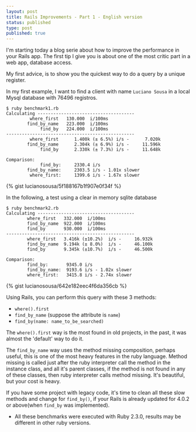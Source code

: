 ```yaml
---
layout: post
title: Rails Improvements - Part 1 - English version
status: published
type: post
published: true
---
```


I'm starting today a blog serie about how to improve the performance in your Rails app.
The first tip I give you is about one of the most critic part in a web app, database access.

My first advice, is to show you the quickest way to do a query by a unique register.

In my first example, I want to find a client with name `Luciano Sousa` in a local Mysql database with 76496 registros.

~~~~~~~~
$ ruby benchmark1.rb
Calculating -------------------------------------
         where_first   130.000  i/100ms
        find_by_name   223.000  i/100ms
             find_by   224.000  i/100ms
-------------------------------------------------
         where_first      1.400k (± 6.5%) i/s -      7.020k
        find_by_name      2.304k (± 6.9%) i/s -     11.596k
             find_by      2.330k (± 7.3%) i/s -     11.648k

Comparison:
             find_by:     2330.4 i/s
        find_by_name:     2303.5 i/s - 1.01x slower
         where_first:     1399.6 i/s - 1.67x slower
~~~~~~~~

{% gist lucianosousa/5f188167b1f907e0f34f %}

In the following, a test using a clear in memory sqlite database

~~~~~~~~
$ ruby benchmark2.rb
Calculating -------------------------------------
        where_first   332.000  i/100ms
        find_by_name  922.000  i/100ms
        find_by       930.000  i/100ms
-------------------------------------------------
        where_first   3.416k (±10.2%)  i/s -     16.932k
        find_by_name  9.194k (± 8.0%)  i/s -     46.100k
        find_by       9.345k (±10.7%)  i/s -     46.500k

Comparison:
        find_by:       9345.0 i/s
        find_by_name:  9193.6 i/s - 1.02x slower
        where_first:   3415.8 i/s - 2.74x slower
~~~~~~~~

{% gist lucianosousa/642e182eec4f6da356cb %}

Using Rails, you can perform this query with these 3 methods:

- `where().first`
- `find_by_name` (suppose the attribute is `name`)
- `find_by(name: name_to_be_searched)`

The `where().first` way is the most found in old projects, in the past, it was almost the 'default' way to do it.

The `find_by_name` way uses the method missing composition, perhaps useful, this is one of the most heavy features in the ruby language. Method missing is called just after the ruby interpreter call the method in the instance class, and all it's parent classes, if the method is not found in any of these classes, then ruby interpreter calls method missing. It's beautiful, but your cost is heavy.

If you have some project with legacy code, it's time to clean all these slow methods and change for `find_by()`, if your Rails is already updated for 4.0.2 or above(when `find_by` was implemented).

* All these benchmarks were executed with Ruby 2.3.0, results may be different in other ruby versions.

